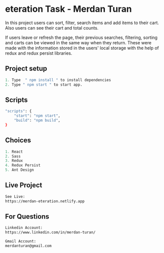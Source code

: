 # eteration Task - Merdan Turan

In this project users can sort, filter, search items and add items to their cart. Also users can see their cart and total counts. 

If users leave or refresh the page, their previous searches, filtering, sorting and carts can be viewed in the same way when they return. These were made with the information stored in the users' local storage with the help of redux and redux persist libraries.

## Project setup
```python
1. Type  " npm install " to install dependencies
2. Type " npm start " to start app.

```
## Scripts
```bash
"scripts": {
    "start": "npm start",
    "build": "npm build",
}
```
## Choices
```python
1. React
2. Sass
3. Redux
4. Redux Persist
5. Ant Design

```
## Live Project
```bash
See Live:
https://merdan-eteration.netlify.app
```
## For Questions
```bash
Linkedin Account:
https://www.linkedin.com/in/merdan-turan/
```
```bash
Gmail Account:
merdanturan@gmail.com
```
